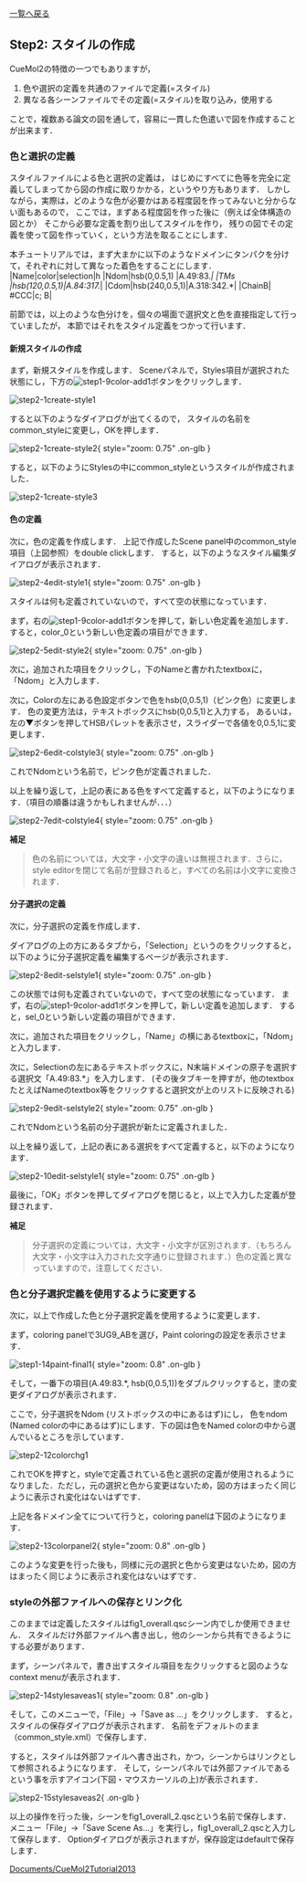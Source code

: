 [一覧へ戻る](../../../Documents/CueMol2Tutorial2013)

## Step2: スタイルの作成

CueMol2の特徴の一つでもありますが，
1.  色や選択の定義を共通のファイルで定義(=スタイル)
1.  異なる各シーンファイルでその定義(=スタイル)を取り込み，使用する

ことで，複数ある論文の図を通して，容易に一貫した色遣いで図を作成することが出来ます．

### 色と選択の定義
スタイルファイルによる色と選択の定義は，
はじめにすべてに色等を完全に定義してしまってから図の作成に取りかかる，というやり方もあります．
しかしながら，実際は，どのような色が必要かはある程度図を作ってみないと分からない面もあるので，
ここでは，まずある程度図を作った後に（例えば全体構造の図とか）
そこから必要な定義を割り出してスタイルを作り，
残りの図でその定義を使って図を作っていく，という方法を取ることにします．

本チュートリアルでは，まず大まかに以下のようなドメインにタンパクを分けて，それぞれに対して異なった着色をすることにします．
|Name|color|selection|h
|Ndom|hsb(0,0.5,1)  |A.49:83.*|
|TMs |hsb(120,0.5,1)|A.84:317.*|
|Cdom|hsb(240,0.5,1)|A.318:342.*|
|ChainB| #CCC|c; B|





前節では，以上のような色分けを，個々の場面で選択文と色を直接指定して行っていましたが，
本節ではそれをスタイル定義をつかって行います．


#### 新規スタイルの作成

まず，新規スタイルを作成します．
Sceneパネルで，Styles項目が選択された状態にし，下方の![step1-9color-add1](../../../assets/images/Documents/CueMol2Tutorial2013/Step2/step1-9color-add1.png)ボタンをクリックします．

![step2-1create-style1](../../../assets/images/Documents/CueMol2Tutorial2013/Step2/step2-1create-style1.png)


すると以下のようなダイアログが出てくるので，
スタイルの名前をcommon_styleに変更し，OKを押します．

![step2-1create-style2](../../../assets/images/Documents/CueMol2Tutorial2013/Step2/step2-1create-style2.png){ style="zoom: 0.75" .on-glb }


すると，以下のようにStylesの中にcommon_styleというスタイルが作成されました．

![step2-1create-style3](../../../assets/images/Documents/CueMol2Tutorial2013/Step2/step2-1create-style3.png)



#### 色の定義
次に，色の定義を作成します．
上記で作成したScene panel中のcommon_style項目（上図参照）をdouble clickします．
すると，以下のようなスタイル編集ダイアログが表示されます．

![step2-4edit-style1](../../../assets/images/Documents/CueMol2Tutorial2013/Step2/step2-4edit-style1.png){ style="zoom: 0.75" .on-glb }


スタイルは何も定義されていないので，すべて空の状態になっています．

まず，右の![step1-9color-add1](../../../assets/images/Documents/CueMol2Tutorial2013/Step2/step1-9color-add1.png)ボタンを押して，新しい色定義を追加します．
すると，color_0という新しい色定義の項目ができます．

![step2-5edit-style2](../../../assets/images/Documents/CueMol2Tutorial2013/Step2/step2-5edit-style2.png){ style="zoom: 0.75" .on-glb }


次に，追加された項目をクリックし，下のNameと書かれたtextboxに，「Ndom」と入力します．

次に，Colorの左にある色設定ボタンで色をhsb(0,0.5,1)（ピンク色）に変更します．
色の変更方法は，テキストボックスにhsb(0,0.5,1)と入力する，
あるいは，左の▼ボタンを押してHSBパレットを表示させ，スライダーで各値を0,0.5,1に変更します．

![step2-6edit-colstyle3](../../../assets/images/Documents/CueMol2Tutorial2013/Step2/step2-6edit-colstyle3.png){ style="zoom: 0.75" .on-glb }


これでNdomという名前で，ピンク色が定義されました．

以上を繰り返して，上記の表にある色をすべて定義すると，以下のようになります．（項目の順番は違うかもしれませんが．．．）

![step2-7edit-colstyle4](../../../assets/images/Documents/CueMol2Tutorial2013/Step2/step2-7edit-colstyle4.png){ style="zoom: 0.75" .on-glb }


**補足**

> 色の名前については，大文字・小文字の違いは無視されます．さらに，style editorを閉じて名前が登録されると，すべての名前は小文字に変換されます．
#### 分子選択の定義
次に，分子選択の定義を作成します．

ダイアログの上の方にあるタブから，「Selection」というのをクリックすると，以下のように分子選択定義を編集するページが表示されます．

![step2-8edit-selstyle1](../../../assets/images/Documents/CueMol2Tutorial2013/Step2/step2-8edit-selstyle1.png){ style="zoom: 0.75" .on-glb }


この状態では何も定義されていないので，すべて空の状態になっています．
まず，右の![step1-9color-add1](../../../assets/images/Documents/CueMol2Tutorial2013/Step2/step1-9color-add1.png)ボタンを押して，新しい定義を追加します．
すると，sel_0という新しい定義の項目ができます．

次に，追加された項目をクリックし，「Name」の横にあるtextboxに，「Ndom」と入力します．

次に，Selectionの左にあるテキストボックスに，N末端ドメインの原子を選択する選択文「A.49:83.*」を入力します．
(その後タブキーを押すが，他のtextboxたとえばNameのtextbox等をクリックすると選択文が上のリストに反映される)

![step2-9edit-selstyle2](../../../assets/images/Documents/CueMol2Tutorial2013/Step2/step2-9edit-selstyle2.png){ style="zoom: 0.75" .on-glb }


これでNdomという名前の分子選択が新たに定義されました．

以上を繰り返して，上記の表にある選択をすべて定義すると，以下のようになります．

![step2-10edit-selstyle1](../../../assets/images/Documents/CueMol2Tutorial2013/Step2/step2-10edit-selstyle1.png){ style="zoom: 0.75" .on-glb }


最後に，「OK」ボタンを押してダイアログを閉じると，以上で入力した定義が登録されます．

**補足**

> 分子選択の定義については，大文字・小文字が区別されます．（もちろん大文字・小文字は入力された文字通りに登録されます．）色の定義と異なっていますので，注意してください．
### 色と分子選択定義を使用するように変更する
次に，以上で作成した色と分子選択定義を使用するように変更します．

まず，coloring panelで3UG9_ABを選び，Paint coloringの設定を表示させます．

![step1-14paint-final1](../../../assets/images/Documents/CueMol2Tutorial2013/Step2/step1-14paint-final1.png){ style="zoom: 0.8" .on-glb }


そして，一番下の項目(A.49:83.*, hsb(0,0.5,1))をダブルクリックすると，塗の変更ダイアログが表示されます．

ここで，分子選択をNdom (リストボックスの中にあるはず)にし，
色をndom (Named colorの中にあるはず)にします．下の図は色をNamed colorの中から選んでいるところを示しています．

![step2-12colorchg1](../../../assets/images/Documents/CueMol2Tutorial2013/Step2/step2-12colorchg1.png)


これでOKを押すと，styleで定義されている色と選択の定義が使用されるようになりました．ただし，元の選択と色から変更はないため，図の方はまったく同じように表示され変化はないはずです．

上記を各ドメイン全てについて行うと，coloring panelは下図のようになります．

![step2-13colorpanel2](../../../assets/images/Documents/CueMol2Tutorial2013/Step2/step2-13colorpanel2.png){ style="zoom: 0.8" .on-glb }


このような変更を行った後も，同様に元の選択と色から変更はないため，図の方はまったく同じように表示され変化はないはずです．

### styleの外部ファイルへの保存とリンク化
このままでは定義したスタイルはfig1_overall.qscシーン内でしか使用できません．
スタイルだけ外部ファイルへ書き出し，他のシーンから共有できるようにする必要があります．

まず，シーンパネルで，書き出すスタイル項目を左クリックすると図のようなcontext menuが表示されます．


![step2-14stylesaveas1](../../../assets/images/Documents/CueMol2Tutorial2013/Step2/step2-14stylesaveas1.png){ style="zoom: 0.8" .on-glb }


そして，このメニューで，「File」→「Save as ...」をクリックします．
すると，スタイルの保存ダイアログが表示されます．
名前をデフォルトのまま（common_style.xml）で保存します．

すると，スタイルは外部ファイルへ書き出され，かつ，シーンからはリンクとして参照されるようになります．
そして，シーンパネルでは外部ファイルであるという事を示すアイコン(下図・マウスカーソルの上)が表示されます．

![step2-15stylesaveas2](../../../assets/images/Documents/CueMol2Tutorial2013/Step2/step2-15stylesaveas2.png){ .on-glb }


以上の操作を行った後，シーンをfig1_overall_2.qscという名前で保存します．
メニュー「File」→「Save Scene As...」を実行し，fig1_overall_2.qscと入力して保存します．
Optionダイアログが表示されますが，保存設定はdefaultで保存します．


[Documents/CueMol2Tutorial2013](../../../Documents/CueMol2Tutorial2013)
